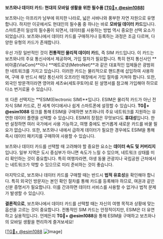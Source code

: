 **보츠와나 데이터 카드: 현대의 모바일 생활을 위한 필수품 [[TG💪+ @esim1088](https://t.me/s/esim1088)]**

보츠와나는 아프리카 남부에 위치한 나라로, 넓은 사바나와 풍부한 자연 자원으로 유명합니다. 하지만 이곳에서도 현대인의 필수품 중 하나는 바로 **모바일 데이터 카드**입니다. 스마트폰이 일상의 필수품이 되면서, 데이터를 사용하는 방법 역시 중요한 선택 요소가 되었습니다. 보츠와나에서 데이터 카드를 구매하거나 등록하는 과정은 조금 다르며, 다양한 유형의 카드가 존재합니다.

우선 가장 일반적인 것이 **전통적인 물리적 데이터 카드**, 즉 SIM 카드입니다. 이 카드는 보츠와나의 주요 통신사에서 제공하며, 가입 절차가 필요합니다. 특히 현지 통신사인 **비아콤(ViaCom)**이나 **메트로넷(MetroNet)**과 같은 대표적인 업체들은 광범위한 네트워크를 가지고 있습니다. 이러한 카드는 물리적으로 핸드폰에 삽입하여 사용하며, 구매 후 반드시 해당 통신사의 오프라인 매장에서 가입 절차를 거쳐야 합니다. 또한, 외국인 방문객이라면 영어와 세츠ŵ(세토쿠토어)로 된 설명서를 참고해 가입해야 하므로 다소 번거로울 수 있습니다.

또 다른 선택지는 **ESIM(Electronic SIM)**입니다. ESIM은 물리적 카드가 아닌 전자식 SIM 카드로, 전 세계 어디에서나 쉽게 스마트폰에 설정할 수 있습니다. **TG💪+ @esim1088** 링크를 통해 ESIM을 구매하면 보츠와나의 주요 네트워크를 지원하는 유연한 데이터 플랜을 선택할 수 있습니다. ESIM의 장점은 무엇보다도 **휴대성**입니다. 한 번 설정하면 여러 국가에서 사용 가능하고, 여행 중에도 번거롭게 새로운 카드를 바꿀 필요가 없습니다. 또한, 보츠와나 내에서 급하게 데이터가 필요한 경우에도 ESIM을 통해 즉시 데이터 패키지를 구매하여 사용할 수 있습니다.

보츠와나 데이터 카드를 선택할 때 고려해야 할 중요한 요소는 **데이터 속도 및 커버리지**입니다. 일부 지역은 도시 중심부가 아니면 속도가 느릴 수 있으며, 네트워크 상태를 미리 확인하는 것이 중요합니다. 특히 여행자라면, 야생 동물 관광지나 국립공원 근처에서는 네트워크가 약할 수 있으므로 미리 준비하는 것이 좋습니다.

마지막으로, 보츠와나 데이터 카드를 구매할 때는 반드시 **법적 유효성**을 확인해야 합니다. 특히 외국인 방문자는 본인 확인 절차를 통해 카드를 등록해야 하므로, 여권과 같은 신분 증명서가 필요합니다. 이를 간과하면 데이터 서비스를 사용할 수 없거나 법적 문제가 발생할 수 있습니다.

**결론적으로**, 보츠와나에서 데이터 카드를 선택할 때는 자신의 여행 목적과 상황에 맞는 옵션을 고르는 것이 중요합니다. 전통적인 SIM 카드는 안정적이지만, ESIM은 더 유연하고 실용적입니다. 언제든지 **TG💪+ @esim1088**을 통해 ESIM을 구매하고 보츠와나의 모바일 생활을 편리하게 즐겨보세요! 

[[TG💪+ @esim1088](https://t.me/s/esim1088) ![Image](https://i.postimg.cc/Y0z9fWf4/image.png)]